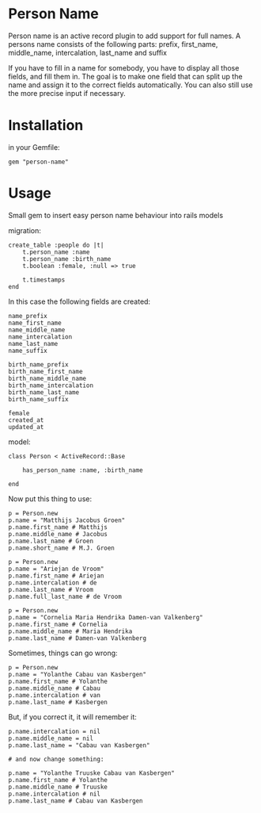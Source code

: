 Person Name
===========
Person name is an active record plugin to add support for full names.
A persons name consists of the following parts: prefix, first_name, middle_name, intercalation, last_name and suffix

If you have to fill in a name for somebody, you have to display all those fields, and fill them in.
The goal is to make one field that can split up the name and assign it to the correct fields automatically.
You can also still use the more precise input if necessary.

Installation
============
in your Gemfile:

    gem "person-name"

Usage
=====

Small gem to insert easy person name behaviour into rails models

migration:

    create_table :people do |t|
        t.person_name :name
        t.person_name :birth_name
        t.boolean :female, :null => true

        t.timestamps
    end

In this case the following fields are created:

    name_prefix
    name_first_name
    name_middle_name
    name_intercalation
    name_last_name
    name_suffix

    birth_name_prefix
    birth_name_first_name
    birth_name_middle_name
    birth_name_intercalation
    birth_name_last_name
    birth_name_suffix

    female
    created_at
    updated_at

model:

    class Person < ActiveRecord::Base

        has_person_name :name, :birth_name

    end


Now put this thing to use:

    p = Person.new
    p.name = "Matthijs Jacobus Groen"
    p.name.first_name # Matthijs
    p.name.middle_name # Jacobus
    p.name.last_name # Groen
    p.name.short_name # M.J. Groen

    p = Person.new
    p.name = "Ariejan de Vroom"
    p.name.first_name # Ariejan
    p.name.intercalation # de
    p.name.last_name # Vroom
    p.name.full_last_name # de Vroom

    p = Person.new
    p.name = "Cornelia Maria Hendrika Damen-van Valkenberg"
    p.name.first_name # Cornelia
    p.name.middle_name # Maria Hendrika
    p.name.last_name # Damen-van Valkenberg

Sometimes, things can go wrong:

    p = Person.new
    p.name = "Yolanthe Cabau van Kasbergen"
    p.name.first_name # Yolanthe
    p.name.middle_name # Cabau
    p.name.intercalation # van
    p.name.last_name # Kasbergen

But, if you correct it, it will remember it:

    p.name.intercalation = nil
    p.name.middle_name = nil
    p.name.last_name = "Cabau van Kasbergen"

    # and now change something:

    p.name = "Yolanthe Truuske Cabau van Kasbergen"
    p.name.first_name # Yolanthe
    p.name.middle_name # Truuske
    p.name.intercalation # nil
    p.name.last_name # Cabau van Kasbergen

